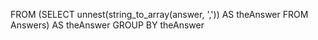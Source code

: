 FROM (SELECT unnest(string_to_array(answer, ',')) AS theAnswer
    FROM Answers) AS theAnswer
GROUP BY theAnswer